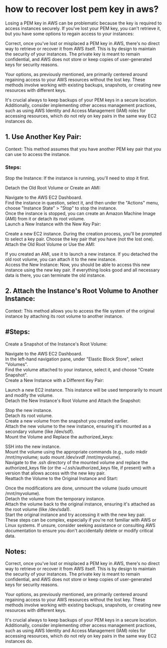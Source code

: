 # how to recover lost pem key in aws?  
Losing a PEM key in AWS can be problematic because the key is required to access instances securely. If you've lost your PEM key, you can't retrieve it, but you have some options to regain access to your instances:  

Correct, once you've lost or misplaced a PEM key in AWS, there's no direct way to retrieve or recover it from AWS itself. This is by design to maintain the security of your instances. The private key is meant to remain confidential, and AWS does not store or keep copies of user-generated keys for security reasons.  

Your options, as previously mentioned, are primarily centered around regaining access to your AWS resources without the lost key. These methods involve working with existing backups, snapshots, or creating new resources with different keys.  

It's crucial always to keep backups of your PEM keys in a secure location. Additionally, consider implementing other access management practices, such as using AWS Identity and Access Management (IAM) roles for accessing resources, which do not rely on key pairs in the same way EC2 instances do.  

## 1. Use Another Key Pair:  
Context: This method assumes that you have another PEM key pair that you can use to access the instance.  
### Steps:  

Stop the Instance: If the instance is running, you'll need to stop it first.  

Detach the Old Root Volume or Create an AMI:  

Navigate to the AWS EC2 Dashboard.  
Find the instance in question, select it, and then under the "Actions" menu, choose "Instance State" > "Stop" to stop the instance.  
Once the instance is stopped, you can create an Amazon Machine Image (AMI) from it or detach its root volume.  
Launch a New Instance with the New Key Pair:  

Create a new EC2 instance. During the creation process, you'll be prompted to select a key pair. Choose the key pair that you have (not the lost one).  
Attach the Old Root Volume or Use the AMI:  

If you created an AMI, use it to launch a new instance. If you detached the old root volume, you can attach it to the new instance.  
Access the New Instance: Now, you should be able to access this new instance using the new key pair. If everything looks good and all necessary data is there, you can terminate the old instance.  

## 2. Attach the Instance's Root Volume to Another Instance:  
Context: This method allows you to access the file system of the original instance by attaching its root volume to another instance.  

## #Steps:  
Create a Snapshot of the Instance's Root Volume:  

Navigate to the AWS EC2 Dashboard.  
In the left-hand navigation pane, under "Elastic Block Store", select "Volumes".  
Find the volume attached to your instance, select it, and choose "Create Snapshot".  
Create a New Instance with a Different Key Pair:  

Launch a new EC2 instance. This instance will be used temporarily to mount and modify the volume.  
Detach the New Instance's Root Volume and Attach the Snapshot:  

Stop the new instance.  
Detach its root volume.  
Create a new volume from the snapshot you created earlier.  
Attach the new volume to the new instance, ensuring it's mounted as a secondary volume (like /dev/sdf).  
Mount the Volume and Replace the authorized_keys:  

SSH into the new instance.  
Mount the volume using the appropriate commands (e.g., sudo mkdir /mnt/myvolume; sudo mount /dev/xvdf /mnt/myvolume).  
Navigate to the .ssh directory of the mounted volume and replace the authorized_keys file (or the ~/.ssh/authorized_keys file, if present) with a version that allows access with the new key pair.  
Reattach the Volume to the Original Instance and Start:  

Once the modifications are done, unmount the volume (sudo umount /mnt/myvolume).  
Detach the volume from the temporary instance.  
Attach the volume back to the original instance, ensuring it's attached as the root volume (like /dev/sda1).  
Start the original instance and try accessing it with the new key pair.  
These steps can be complex, especially if you're not familiar with AWS or Linux systems. If unsure, consider seeking assistance or consulting AWS documentation to ensure you don't accidentally delete or modify critical data.   

## Notes:  
Correct, once you've lost or misplaced a PEM key in AWS, there's no direct way to retrieve or recover it from AWS itself. This is by design to maintain the security of your instances. The private key is meant to remain confidential, and AWS does not store or keep copies of user-generated keys for security reasons.  

Your options, as previously mentioned, are primarily centered around regaining access to your AWS resources without the lost key. These methods involve working with existing backups, snapshots, or creating new resources with different keys.  

It's crucial always to keep backups of your PEM keys in a secure location. Additionally, consider implementing other access management practices, such as using AWS Identity and Access Management (IAM) roles for accessing resources, which do not rely on key pairs in the same way EC2 instances do.  
